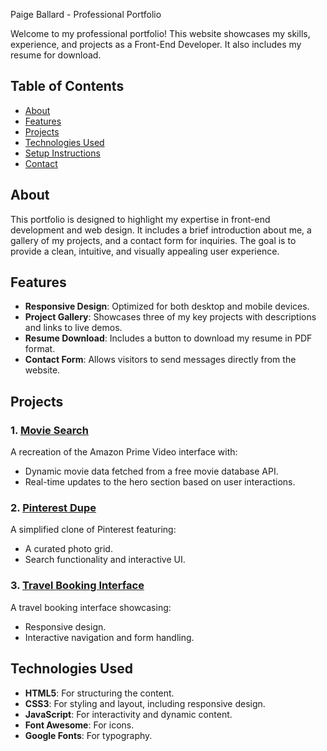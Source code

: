 Paige Ballard - Professional Portfolio

Welcome to my professional portfolio! This website showcases my skills, experience, and projects as a Front-End Developer. It also includes my resume for download.

## Table of Contents
- [About](#about)
- [Features](#features)
- [Projects](#projects)
- [Technologies Used](#technologies-used)
- [Setup Instructions](#setup-instructions)
- [Contact](#contact)

## About
This portfolio is designed to highlight my expertise in front-end development and web design. It includes a brief introduction about me, a gallery of my projects, and a contact form for inquiries. The goal is to provide a clean, intuitive, and visually appealing user experience.

## Features
- **Responsive Design**: Optimized for both desktop and mobile devices.
- **Project Gallery**: Showcases three of my key projects with descriptions and links to live demos.
- **Resume Download**: Includes a button to download my resume in PDF format.
- **Contact Form**: Allows visitors to send messages directly from the website.

## Projects
### 1. [Movie Search](https://paigeballard.github.io/amazonPrimeVideo/)
A recreation of the Amazon Prime Video interface with:
- Dynamic movie data fetched from a free movie database API.
- Real-time updates to the hero section based on user interactions.

### 2. [Pinterest Dupe](https://paigeballard.github.io/pinterestDupe/)
A simplified clone of Pinterest featuring:
- A curated photo grid.
- Search functionality and interactive UI.

### 3. [Travel Booking Interface](https://paigeballard.github.io/costcoTravel/)
A travel booking interface showcasing:
- Responsive design.
- Interactive navigation and form handling.

## Technologies Used
- **HTML5**: For structuring the content.
- **CSS3**: For styling and layout, including responsive design.
- **JavaScript**: For interactivity and dynamic content.
- **Font Awesome**: For icons.
- **Google Fonts**: For typography.
